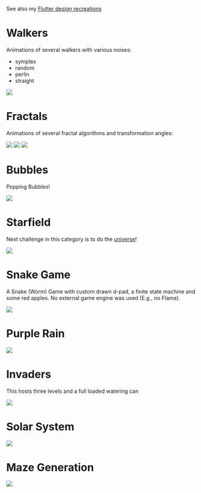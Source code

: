 See also my [Flutter design recreations](https://github.com/Nolence/flutter_designs)

# Walkers

Animations of several walkers with various noises:
 * symplex
 * random
 * perlin
 * straight

![](excluded_assets/walkers/noise.gif)


# Fractals
Animations of several fractal algorithms and transformation angles:

![](excluded_assets/fractals/l_system.gif)
![](excluded_assets/fractals/simple.gif)
![](excluded_assets/fractals/space.gif)


# Bubbles
Popping Bubbles!

![](excluded_assets/bubbles/bubbles.gif)

# Starfield
Next challenge in this category is to do the [universe](https://www.youtube.com/watch?v=ZZY9YE7rZJw&t=0s)!

![](excluded_assets/starfield/starfield.gif)

# Snake Game
A Snake (Worm) Game with custom drawn d-pad, a finite state machine and some red apples. No external game engine was used (E.g., no Flame).

![](excluded_assets/snake_game/snake_game.gif)


# Purple Rain

![](excluded_assets/purple_rain/purple_rain.gif)

# Invaders
This hosts three levels and a full loaded watering can

![](excluded_assets/invaders/invaders.gif)

# Solar System

![](excluded_assets/solar_system/solar_system.gif)

# Maze Generation

![](excluded_assets/maze_generator/maze_generator.gif)
